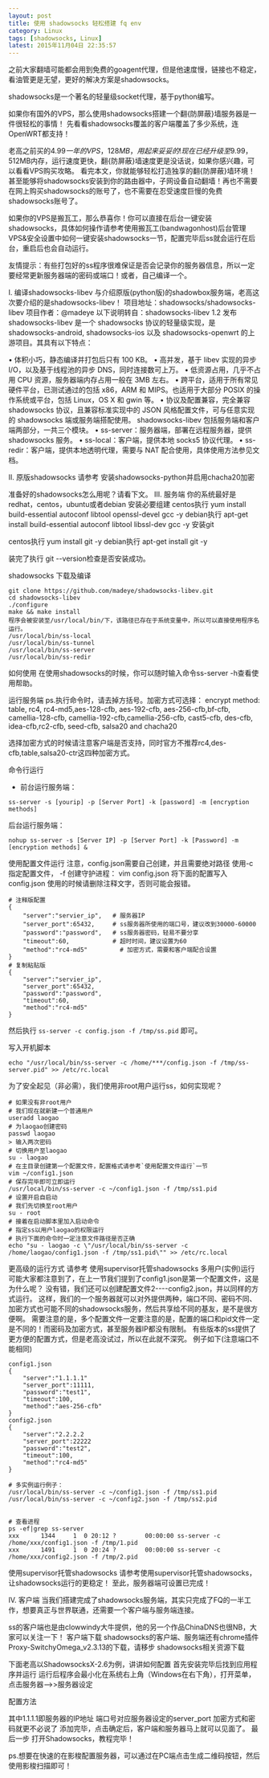 ```yaml
---
layout: post
title: 使用 shadowsocks 轻松搭建 fq env
category: Linux
tags: [shadowsocks, Linux]
latest: 2015年11月04日 22:35:57
---
```


之前大家翻墙可能都会用到免费的goagent代理，但是他速度慢，链接也不稳定，看油管更是无望，更好的解决方案是shadowsocks。

shadowsocks是一个著名的轻量级socket代理，基于python编写。

如果你有国外的VPS，那么使用shadowsocks搭建一个翻{防屏蔽}墙服务器是一件很轻松的事情！
先看看shadowsocks覆盖的客户端覆盖了多少系统，连OpenWRT都支持！

老高之前买的$4.99一年的VPS，128MB，用起来妥妥的!现在已经升级至$9.99，512MB内存，运行速度更快，翻{防屏蔽}墙速度更是没话说，如果你感兴趣，可以看看VPS购买攻略。
看完本文，你就能够轻松打造独享的翻{防屏蔽}墙环境！甚至能够将shadowsocks安装到你的路由器中，子网设备自动翻墙！再也不需要在网上购买shadowsocks的账号了，也不需要在忍受速度巨慢的免费shadowsocks账号了。

如果你的VPS是搬瓦工，那么恭喜你！你可以直接在后台一键安装shadowsocks，具体如何操作请参考使用搬瓦工(bandwagonhost)后台管理VPS&安全设置中如何一键安装shadowsocks一节，配置完毕后ss就会运行在后台，重启后也会自动运行。

友情提示：有些打包好的ss程序很难保证是否会记录你的服务器信息，所以一定要经常更新服务器端的密码或端口！或者，自己编译一个。

I. 编译shadowsocks-libev
与介绍原版(python版)的shadowbox服务端，老高这次要介绍的是shadowsocks-libev！
项目地址：shadowsocks/shadowsocks-libev
项目作者：@madeye
以下说明转自：shadowsocks-libev 1.2 发布
shadowsocks-libev 是一个 shadowsocks 协议的轻量级实现，是 shadowsocks-android, shadowsocks-ios 以及 shadowsocks-openwrt 的上游项目。其具有以下特点：

• 体积小巧，静态编译并打包后只有 100 KB。
• 高并发，基于 libev 实现的异步 I/O，以及基于线程池的异步 DNS，同时连接数可上万。
• 低资源占用，几乎不占用 CPU 资源，服务器端内存占用一般在 3MB 左右。
• 跨平台，适用于所有常见硬件平台，已测试通过的包括 x86，ARM 和 MIPS。也适用于大部分 POSIX 的操作系统或平台，包括 Linux，OS X 和 gwin 等。
• 协议及配置兼容，完全兼容 shadowsocks 协议，且兼容标准实现中的 JSON 风格配置文件，可与任意实现的 shadowsocks 端或服务端搭配使用。
shadowsocks-libev 包括服务端和客户端两部分，一共三个模块。
• ss-server：服务器端，部署在远程服务器，提供 shadowsocks 服务。
• ss-local：客户端，提供本地 socks5 协议代理。
• ss-redir：客户端，提供本地透明代理，需要与 NAT 配合使用，具体使用方法参见文档。
	
II. 原版shadowsocks
请参考 安装shadowsocks-python并启用chacha20加密

准备好的shadowsocks怎么用呢？请看下文。
III. 服务端
你的系统最好是redhat，centos，ubuntu或者debian
安装必要组建
centos执行 yum install build-essential autoconf libtool openssl-devel gcc -y
debian执行 apt-get install build-essential autoconf libtool libssl-dev gcc -y
安装git

centos执行 yum install git -y
debian执行 apt-get install git -y

装完了执行 git --version检查是否安装成功。

shadowsocks 下载及编译

```
git clone https://github.com/madeye/shadowsocks-libev.git
cd shadowsocks-libev
./configure
make && make install
程序会被安装至/usr/local/bin/下，该路径已存在于系统变量中，所以可以直接使用程序名运行。
/usr/local/bin/ss-local
/usr/local/bin/ss-tunnel
/usr/local/bin/ss-server
/usr/local/bin/ss-redir
```

如何使用
在使用shadowsocks的时候，你可以随时输入命令ss-server -h查看使用帮助。

运行服务端
ps.执行命令时，请去掉方括号。加密方式可选择：
encrypt method: table, rc4, rc4-md5,aes-128-cfb, aes-192-cfb, aes-256-cfb,bf-cfb, camellia-128-cfb, camellia-192-cfb,camellia-256-cfb, cast5-cfb, des-cfb, idea-cfb,rc2-cfb, seed-cfb, salsa20 and chacha20

选择加密方式的时候请注意客户端是否支持，同时官方不推荐rc4,des-cfb,table,salsa20-ctr这四种加密方式。

命令行运行

- 前台运行服务端：

``` shell
ss-server -s [yourip] -p [Server Port] -k [password] -m [encryption methods]
```

后台运行服务端：

``` shell
nohup ss-server -s [Server IP] -p [Server Port] -k [Password] -m [encryption methods] &
```

使用配置文件运行
注意，config.json需要自己创建，并且需要绝对路径
使用-c 指定配置文件， -f 创建守护进程：
vim config.json
将下面的配置写入config.json
使用的时候请删除注释文字，否则可能会报错。

```
# 注释版配置
{
    "server":"servier_ip",   # 服务器IP
    "server_port":65432,     # ss服务器所使用的端口号，建议改到30000-60000
    "password":"password",   # ss服务器密码，轻易不要分享
    "timeout":60,            # 超时时间，建议设置为60
    "method":"rc4-md5"         # 加密方式，需要和客户端配合设置
}
# 复制粘贴版
{
    "server":"servier_ip",
    "server_port":65432,
    "password":"password",
    "timeout":60,
    "method":"rc4-md5"
}
```

然后执行 `ss-server -c config.json -f /tmp/ss.pid` 即可。

写入开机脚本

```
echo "/usr/local/bin/ss-server -c /home/***/config.json -f /tmp/ss-server.pid" >> /etc/rc.local
```

为了安全起见（非必需），我们使用非root用户运行ss，如何实现呢？

```
# 如果没有非root用户
# 我们现在就新建一个普通用户
useradd laogao
# 为laogao创建密码
passwd laogao
> 输入两次密码
# 切换用户至laogao
su - laogao
# 在主目录创建第一个配置文件，配置格式请参考`使用配置文件运行`一节
vim ~/config1.json
# 保存完毕即可立即运行
/usr/local/bin/ss-server -c ~/config1.json -f /tmp/ss1.pid
# 设置开启自启动
# 我们先切换至root用户
su - root
# 接着在启动脚本里加入启动命令
# 指定ss以用户laogao的权限运行
# 执行下面的命令时一定注意文件路径是否正确
echo "su - laogao -c \"/usr/local/bin/ss-server -c /home/laogao/config1.json -f /tmp/ss1.pid\"" >> /etc/rc.local
```

更高级的运行方式
请参考 使用supervisor托管shadowsocks
多用户(实例)运行
可能大家都注意到了，在上一节我们提到了config1.json是第一个配置文件，这是为什么呢？
没有错，我们还可以创建配置文件2----config2.json，并以同样的方式运行。
这样，我们的一个服务器就可以对外提供两种，端口不同、密码不同、加密方式也可能不同的shadowsocks服务，然后共享给不同的基友，是不是很方便啊。
需要注意的是，多个配置文件一定要注意的是，配置的端口和pid文件一定是不同的！而密码及加密方式，甚至服务器IP都没有限制。
有些版本的ss提供了更方便的配置方式，但是老高没试过，所以在此就不深究。
例子如下(注意端口不能相同)

```
config1.json
{
    "server":"1.1.1.1"
    "server_port":11111,
    "password":"test1",
    "timeout":100,
    "method":"aes-256-cfb"
}
config2.json
{
    "server":"2.2.2.2
    "server_port":22222
    "password":"test2",
    "timeout":100,
    "method":"rc4-md5"
}

# 多实例运行例子：
/usr/local/bin/ss-server -c ~/config1.json -f /tmp/ss1.pid
/usr/local/bin/ss-server -c ~/config2.json -f /tmp/ss2.pid


# 查看进程
ps -ef|grep ss-server
xxx      1344     1  0 20:12 ?        00:00:00 ss-server -c /home/xxx/config1.json -f /tmp/1.pid
xxx      1491     1  0 20:24 ?        00:00:00 ss-server -c /home/xxx/config2.json -f /tmp/2.pid
```

使用supervisor托管shadowsocks
请参考使用supervisor托管shadowsocks，让shadowsocks运行的更稳定！
至此，服务器端可设置已完成！

IV. 客户端
当我们搭建完成了shadowsocks服务端，其实只完成了FQ的一半工作，想要真正与世界联通，还需要一个客户端与服务端连接。

ss的客户端也是由clowwindy大牛提供，他的另一个作品ChinaDNS也很NB，大家可以关注一下！
客户端下载
shadowsocks的客户端、服务端还有chrome插件Proxy-SwitchyOmega_v2.3.13的下载，请移步 shadowsocks相关资源下载

下面老高以ShadowsocksX-2.6为例，讲讲如何配置
首先安装完毕后找到应用程序并运行
运行后程序会最小化在系统右上角（Windows在右下角），打开菜单，点击服务器-->>服务器设定

配置方法

其中1.1.1.1即服务器的IP地址
端口号对应服务器设定的server_port
加密方式和密码就更不必说了
添加完毕，点击确定后，客户端和服务器马上就可以见面了。
最后一步
打开Shadowsocks，教程完毕！

ps.想要在快速的在影梭配置服务器，可以通过在PC端点击生成二维码按钮，然后使用影梭扫描即可！

